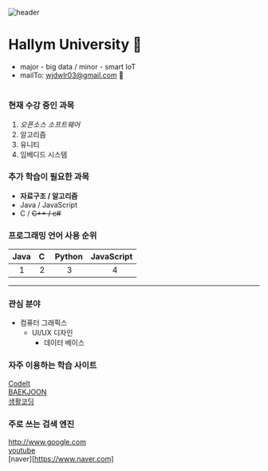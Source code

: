 ![header](https://capsule-render.vercel.app/api?type=waving&color=timeAuto&height=300&section=header&text=Yeeun's%20Profile&fontSize=90)


# Hallym University 👋  

* major - big data / minor - smart IoT
* mailTo: wjdwlr03@gmail.com 💬 
# 


### 현재 수강 중인 과목 

1. _오픈소스 소프트웨어_
2. 알고리즘 
3. 유니티
4. 임베디드 시스템



### 추가 학습이 필요한 과목

* __자료구조 / 알고리즘__  
* Java / JavaScript
* C / ~~C++ / c#~~  



### 프로그래밍 언어 사용 순위

|Java|C&nbsp;|Python|JavaScript|
|---:|---:|---:|---:|
|1&nbsp;&nbsp;&nbsp;|2&nbsp;|3&nbsp;&nbsp;&nbsp;&nbsp;&nbsp;|4&nbsp;&nbsp;&nbsp;&nbsp;&nbsp;&nbsp;&nbsp;|


---
### 관심 분야

+ 컴퓨터 그래픽스
  + UI/UX 디자인
    + 데이터 베이스



### 자주 이용하는 학습 사이트

[CodeIt][CodeItlink]  
[BAEKJOON][BAEKJOONlink]  
[생활코딩][생활코딩link]  

[CodeItlink]:https://www.codeit.kr/  
[BAEKJOONlink]:https://www.acmicpc.net/  
[생활코딩link]:https://opentutorials.org/course/1  


### 주로 쓰는 검색 엔진

http://www.google.com  
[youtube](https://www.youtube.com)  
[naver][https://www.naver.com]  




